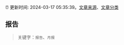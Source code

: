 :alarm_clock: 更新时间: 2024-03-17 05:35:39。[文章来源](/README.md)、[文章分类](/TAGS.md)

## 报告


> 关键字：`报告`、`月报`



